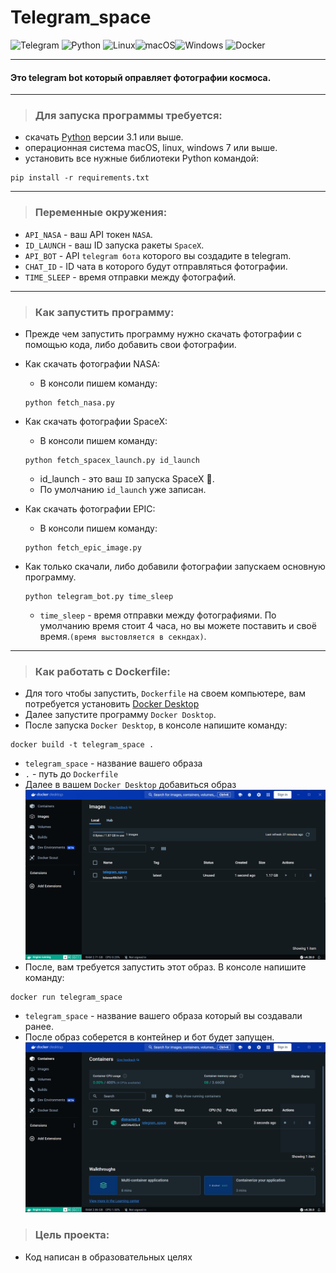 # Telegram_space 
![Telegram](https://img.shields.io/badge/Telegram-2CA5E0?style=for-the-badge&logo=telegram&logoColor=white)
![Python](https://img.shields.io/badge/python-3670A0?style=for-the-badge&logo=python&logoColor=ffdd54)
![Linux](https://img.shields.io/badge/Linux-FCC624?style=for-the-badge&logo=linux&logoColor=black)![macOS](https://img.shields.io/badge/mac%20os-000000?style=for-the-badge&logo=macos&logoColor=F0F0F0)![Windows](https://img.shields.io/badge/Windows-0078D6?style=for-the-badge&logo=windows&logoColor=white)
![Docker](https://img.shields.io/badge/docker-%230db7ed.svg?style=for-the-badge&logo=docker&logoColor=white)

___
#### Это telegram bot который оправляет фотографии космоса.
___
>### Для запуска программы требуется:
 * скачать [Python](https://www.python.org/) версии 3.1 или выше.
 * операционная система macOS, linux, windows 7 или выше.
 * установить все нужные библиотеки Python командой:
```
pip install -r requirements.txt
```
___
>### Переменные окружения:
 * `API_NASA` - ваш API токен `NASA`.
 * `ID_LAUNCH` - ваш ID запуска ракеты `SpaceX`.
 * `API_BOT` - API `telegram бота` которого вы создадите в telegram.
 * `CHAT_ID` - ID чата в которого будут отправляться фотографии.
 * `TIME_SLEEP` - время отправки между фотографий.
___
>### Как запустить программу:

* Прежде чем запустить программу нужно скачать фотографии с помощью кода, либо добавить свои фотографии.

* Как скачать фотографии NASA:
    * В консоли пишем команду:
    ```
    python fetch_nasa.py
    ```
* Как скачать фотографии SpaceX:
    * В консоли пишем команду:
    ```
    python fetch_spacex_launch.py id_launch
    ```
    * id_launch - это ваш `ID` запуска SpaceX :rocket:.
    * По умолчанию `id_launch` уже записан.
* Как скачать фотографии EPIC:
    * В консоли пишем команду:
    ```
    python fetch_epic_image.py
    ```
* Как только скачали, либо добавили фотографии запускаем основную программу.
    ```
    python telegram_bot.py time_sleep
    ```
    * `time_sleep` - время отправки между фотографиями. По умолчанию время стоит 4 часа, но вы можете поставить и своё время.`(время выстовляется в секндах)`.
___
>### Как работать с Dockerfile:

* Для того чтобы запустить, `Dockerfile` на своем компьютере, вам потребуется установить [Docker Desktop](https://www.docker.com/products/docker-desktop/)
* Далее запустите программу `Docker Dosktop`.
* После запуска `Docker Desktop`, в консоле напишите команду:
```
docker build -t telegram_space .
``` 
* `telegram_space` - название вашего образа
* `.` - путь до `Dockerfile`
* Далее в вашем `Docker Desktop` добавиться образ
![docker_image](picture/docker_image.png)
* После, вам требуется запустить этот образ. В консоле напишите команду:
```
docker run telegram_space
```
* `telegram_space` - название вашего образа который вы создавали ранее.
* После образ соберется в контейнер и бот будет запущен.
![docker_container](picture/docker_container.png)

>### Цель проекта:
* Код написан в образовательных целях 